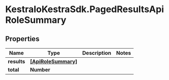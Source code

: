 # KestraIoKestraSdk.PagedResultsApiRoleSummary

## Properties

Name | Type | Description | Notes
------------ | ------------- | ------------- | -------------
**results** | [**[ApiRoleSummary]**](ApiRoleSummary.md) |  | 
**total** | **Number** |  | 


